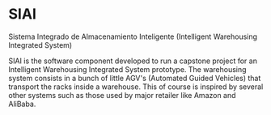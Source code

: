 # SIAI
Sistema Integrado de Almacenamiento Inteligente (Intelligent Warehousing Integrated System)

SIAI is the software component developed to run a capstone project for an Intelligent Warehousing Integrated System prototype.
The warehousing system consists in a bunch of little AGV's (Automated Guided Vehicles) that transport the racks inside a warehouse.
This of course is inspired by several other systems such as those used by major retailer like Amazon and AliBaba.
